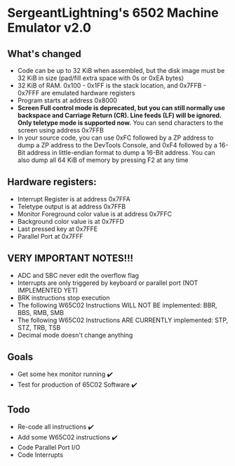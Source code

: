 # SergeantLightning's 6502 Machine Emulator v2.0

## What's changed

- Code can be up to 32 KiB when assembled, but the disk image must be 32 KiB in size (pad/fill extra space with 0s or 0xEA bytes)
- 32 KiB of RAM. 0x100 - 0x1FF is the stack location, and 0x7FFB - 0x7FFF are emulated hardware registers
- Program starts at address 0x8000
- **Screen Full control mode is deprecated, but you can still normally use backspace and Carriage Return (CR). Line feeds (LF) will be ignored. Only teletype mode is supported now.** You can send characters to the screen using address 0x7FFB
- In your source code, you can use 0xFC followed by a ZP address to dump a ZP address to the DevTools Console, and 0xF4 followed by a 16-Bit address in little-endian format to dump a 16-Bit address. You can also dump all 64 KiB of memory by pressing F2 at any time

## Hardware registers:

- Interrupt Register is at address 0x7FFA
- Teletype output is at address 0x7FFB
- Monitor Foreground color value is at address 0x7FFC
- Background color value is at 0x7FFD
- Last pressed key at 0x7FFE
- Parallel Port at 0x7FFF

## VERY IMPORTANT NOTES!!!

- ADC and SBC never edit the overflow flag
- Interrupts are only triggered by keyboard or parallel port (NOT IMPLEMENTED YET)
- BRK instructions stop execution
- The following W65C02 Instructions WILL NOT BE implemented: BBR, BBS, RMB, SMB
- The following W65C02 Instructions ARE CURRENTLY implemented: STP, STZ, TRB, TSB
- Decimal mode doesn't change anything

## Goals

- Get some hex monitor running ✔️
- Test for production of 65C02 Software ✔️

## Todo
- Re-code all instructions ✔️
- Add some W65C02 instructions ✔️
- Code Parallel Port I/O
- Code Interrupts
